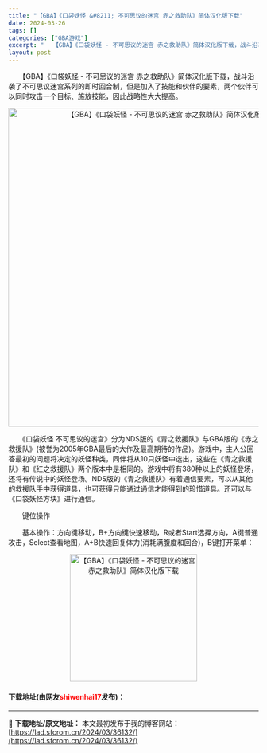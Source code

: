 ```yaml
---
title: "【GBA】《口袋妖怪 &#8211; 不可思议的迷宫 赤之救助队》简体汉化版下载"
date: 2024-03-26
tags: []
categories: ["GBA游戏"]
excerpt: "　　【GBA】《口袋妖怪 - 不可思议的迷宫 赤之救助队》简体汉化版下载，战斗沿袭了不可思议迷宫系列的即时回合制，但是加入了技能和伙伴的要素，两个伙伴可以同时攻击一个目标、施放技能，因此战略性大大提高。 　　《口袋妖怪 不可思议的迷宫》分为NDS版的《青之救援队》与GBA版的《赤之救援队》(被誉为2&hellip;"
layout: post
---
```


 <p>　　【GBA】《口袋妖怪 - 不可思议的迷宫 赤之救助队》简体汉化版下载，战斗沿袭了不可思议迷宫系列的即时回合制，但是加入了技能和伙伴的要素，两个伙伴可以同时攻击一个目标、施放技能，因此战略性大大提高。</p> <p align="center"><img align="" border="0" src="https://lad.sfcrom.cn/wp-content/uploads/2024/03/20240326_660264436a0fe.jpg" width="640" alt="【GBA】《口袋妖怪 - 不可思议的迷宫 赤之救助队》简体汉化版下载" /></p> <p>　　《口袋妖怪 不可思议的迷宫》分为NDS版的《青之救援队》与GBA版的《赤之救援队》(被誉为2005年GBA最后的大作及最高期待的作品)。游戏中，主人公回答最初的问题将决定的妖怪种类，同伴将从10只妖怪中选出，这些在《青之救援队》和《红之救援队》两个版本中是相同的。游戏中将有380种以上的妖怪登场，还将有传说中的妖怪登场。NDS版的《青之救援队》有着通信要素，可以从其他的救援队手中获得道具，也可获得只能通过通信才能得到的珍惜道具。还可以与《口袋妖怪方块》进行通信。</p> <p>　　键位操作</p> <p>　　基本操作：方向键移动，B+方向键快速移动，R或者Start选择方向，A键普通攻击，Select查看地图，A+B快速回复体力(消耗满腹度和回合)，B键打开菜单：</p> <p align="center"><img align="" border="0" src="https://lad.sfcrom.cn/wp-content/uploads/2024/03/20240326_66026443c7d50.jpg" width="256" alt="【GBA】《口袋妖怪 - 不可思议的迷宫 赤之救助队》简体汉化版下载" /></p> <p><h4>下载地址(由网友<font color="red">shiwenhai17</font>发布)：</h4></p> 

---
📖 **下载地址/原文地址：** 本文最初发布于我的博客网站：[https://lad.sfcrom.cn/2024/03/36132/](https://lad.sfcrom.cn/2024/03/36132/)
